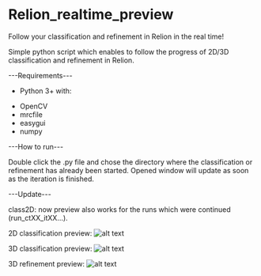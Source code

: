 # Relion_realtime_preview
Follow your classification and refinement in Relion in the real time!

Simple python script which enables to follow the progress of 2D/3D classification and refinement in Relion.

---Requirements---
* Python 3+ with:
+ OpenCV
+ mrcfile
+ easygui
+ numpy

---How to run---

Double click the .py file and chose the directory where the classification or refinement has already been started. Opened window will update as soon as the iteration is finished.

---Update---

class2D: now preview also works for the runs which were continued (run_ctXX_itXX...).



2D classification preview:
![alt text](https://github.com/dzyla/Relion_realtime_preview/blob/master/2D_classification.JPG
)


3D classification preview:
![alt text](https://github.com/dzyla/Relion_realtime_preview/blob/master/3D_classes.JPG
)

3D refinement preview:
![alt text](https://github.com/dzyla/Relion_realtime_preview/blob/master/3D_refinement.JPG
)
